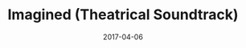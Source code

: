 ---
title: Imagined (Theatrical Soundtrack)
date: 2017-04-06
extra: 
    cover: /covers/retrylife/imagined.jpg
    artists:
        - Evan Pratten
        - Nathan Desjardins
        - Russell Seck
    urls:
        spotify: https://open.spotify.com/album/6do7NZe30VeSO22Bp0sXxX
---